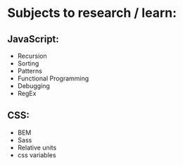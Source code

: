 # Subjects to research / learn:

## JavaScript:
- Recursion
- Sorting
- Patterns
- Functional Programming
- Debugging
- RegEx

## CSS:
- BEM
- Sass
- Relative units
- css variables
